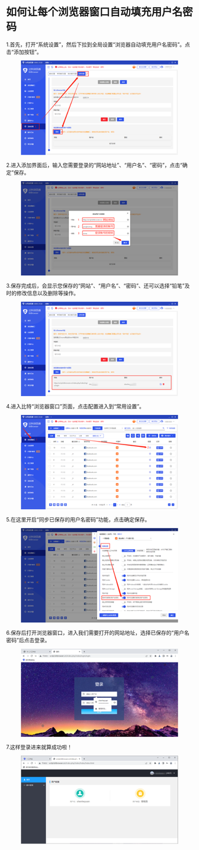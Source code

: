# 如何让每个浏览器窗口自动填充用户名密码

1.首先，打开“系统设置”，然后下拉到全局设置“浏览器自动填充用户名密码”。点击“添加按钮”。

<figure><img src="../../.gitbook/assets/企业微信截图_16722056764065 (1).png" alt=""><figcaption></figcaption></figure>

2.进入添加界面后，输入您需要登录的“网站地址”、“用户名”、“密码”，点击“确定”保存。

<figure><img src="../../.gitbook/assets/企业微信截图_16722061951098.png" alt=""><figcaption></figcaption></figure>

3.保存完成后，会显示您保存的“网站”、“用户名”、“密码”、还可以选择“铅笔”及时的修改信息以及删除等操作。

<figure><img src="../../.gitbook/assets/企业微信截图_16722068368386.png" alt=""><figcaption></figcaption></figure>

4.进入比特“浏览器窗口”页面，点击配置进入到“常用设置”。

<figure><img src="../../.gitbook/assets/企业微信截图_16722046429422.png" alt=""><figcaption></figcaption></figure>

5.在这里开启“同步已保存的用户名密码”功能，点击确定保存。

<figure><img src="../../.gitbook/assets/企业微信截图_16722047822875.png" alt=""><figcaption></figcaption></figure>

6.保存后打开浏览器窗口，进入我们需要打开的网站地址，选择已保存的“用户名密码”后点击登录。

<figure><img src="../../.gitbook/assets/企业微信截图_1672205427861.png" alt=""><figcaption></figcaption></figure>

7.这样登录进来就算成功啦！

<figure><img src="../../.gitbook/assets/企业微信截图_16722085656030.png" alt=""><figcaption></figcaption></figure>
